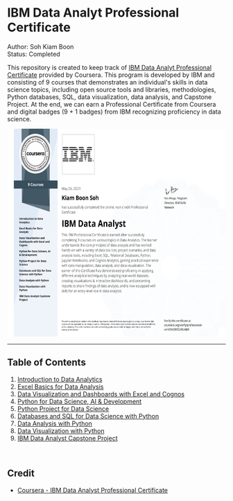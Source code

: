 # IBM Data Analyt Professional Certificate

Author: Soh Kiam Boon<br>
Status: Completed

This repository is created to keep track of [IBM Data Analyt Professional Certificate](https://www.coursera.org/professional-certificates/ibm-data-analyst) provided by Coursera. This program is developed by IBM and consisting of 9 courses that demonstrates an individual's skills in data science topics, including open source tools and libraries, methodologies, Python databases, SQL, data visualization, data analysis, and Capstone Project. At the end, we can earn a Professional Certificate from Coursera and digital badges (9 + 1 badges) from IBM recognizing proficiency in data science.

<p align="center">
<img src="https://raw.githubusercontent.com/kiamboon/IBM-Data-Analyst-Professional-Certificate/main/Certificates/Coursera%20(IBM)%20-%20IBM%20Data%20Analyst%20Professional%20Certificate-1.png" width="650" height="480"/></p>

---

## Table of Contents

1. [Introduction to Data Analytics](https://)
2. [Excel Basics for Data Analysis](https://)
3. [Data Visualization and Dashboards with Excel and Cognos]()
4. [Python for Data Science, AI & Development]()
5. [Python Project for Data Science]()
6. [Databases and SQL for Data Science with Python]()
7. [Data Analysis with Python]()
8. [Data Visualization with Python]()
9. [IBM Data Analyst Capstone Project]()

<br>

## Credit
* [Coursera - IBM Data Analyst Professional Certificate](https://www.coursera.org/professional-certificates/ibm-data-analyst#courses) 

